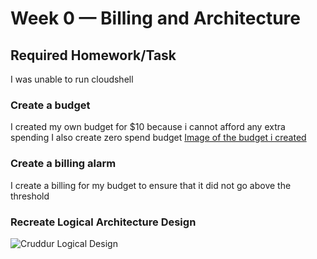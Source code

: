 # Week 0 — Billing and Architecture

## Required Homework/Task

I was unable to run cloudshell

### Create a budget

I created my own budget for $10 because i cannot afford any extra spending
I also create zero spend budget
[Image of the budget i created](asset/budget%20alarm.png)

### Create a billing alarm

I create a billing for my budget to ensure that it did not go above the threshold

### Recreate Logical Architecture Design

![Cruddur Logical Design]()

